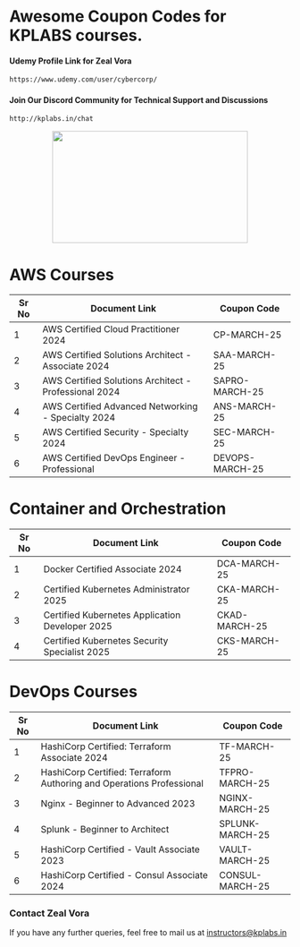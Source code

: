 # Awesome Coupon Codes for KPLABS courses.

#### Udemy Profile Link for Zeal Vora

```sh
https://www.udemy.com/user/cybercorp/
```
#### Join Our Discord Community for Technical Support and Discussions

```sh
http://kplabs.in/chat
```
<p align="center">
  <img width="350" height="200" src="https://i.ibb.co/b3jFkkk/discord-terraform.png">
</p>


# AWS Courses 

| Sr No | Document Link | Coupon Code |
| ------ | ------ | ------ |
| 1 |AWS Certified Cloud Practitioner 2024 | CP-MARCH-25 | 
| 2 |AWS Certified Solutions Architect - Associate  2024| SAA-MARCH-25 |
| 3 |AWS Certified Solutions Architect - Professional 2024 | SAPRO-MARCH-25 |
| 4 |AWS Certified Advanced Networking - Specialty 2024 | ANS-MARCH-25 |
| 5 |AWS Certified Security - Specialty 2024 | SEC-MARCH-25 |
| 6 |AWS Certified DevOps Engineer - Professional | DEVOPS-MARCH-25 |

# Container and Orchestration

| Sr No | Document Link | Coupon Code |
| ------ | ------ | ------ |
| 1 | Docker Certified Associate 2024 | DCA-MARCH-25 | 
| 2 | Certified Kubernetes Administrator 2025 | CKA-MARCH-25 | 
| 3 | Certified Kubernetes Application Developer 2025 | CKAD-MARCH-25 | 
| 4 | Certified Kubernetes Security Specialist 2025 | CKS-MARCH-25 | 

# DevOps Courses

| Sr No | Document Link | Coupon Code |
| ------ | ------ | ------ |
| 1 | HashiCorp Certified: Terraform Associate 2024 | TF-MARCH-25 | 
| 2 | HashiCorp Certified: Terraform Authoring and Operations Professional  | TFPRO-MARCH-25 | 
| 3 | Nginx - Beginner to Advanced 2023 | NGINX-MARCH-25 | 
| 4 | Splunk - Beginner to Architect | SPLUNK-MARCH-25 | 
| 5 | HashiCorp Certified - Vault Associate 2023 | VAULT-MARCH-25 | 
| 6 | HashiCorp Certified - Consul Associate 2024 | CONSUL-MARCH-25	 | 




### Contact Zeal Vora
If you have any further queries, feel free to mail us at instructors@kplabs.in
